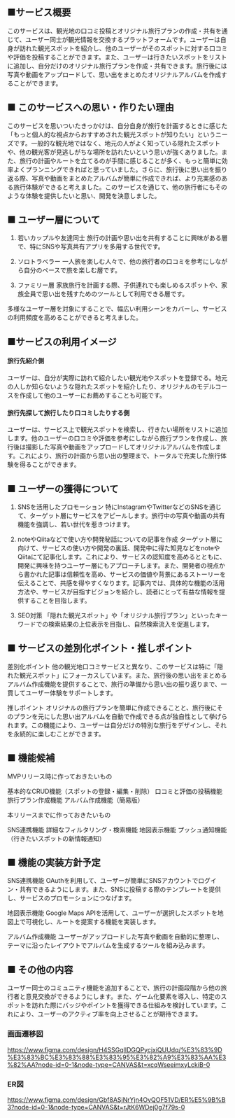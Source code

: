 ## ■サービス概要
このサービスは、観光地の口コミ投稿とオリジナル旅行プランの作成・共有を通じて、ユーザー同士が観光情報を交換するプラットフォームです。ユーザーは自身が訪れた観光スポットを紹介し、他のユーザーがそのスポットに対する口コミや評価を投稿することができます。また、ユーザーは行きたいスポットをリストに追加し、自分だけのオリジナル旅行プランを作成・共有できます。旅行後には写真や動画をアップロードして、思い出をまとめたオリジナルアルバムを作成することができます。

## ■ このサービスへの思い・作りたい理由
このサービスを思いついたきっかけは、自分自身が旅行を計画するときに感じた「もっと個人的な視点からおすすめされた観光スポットが知りたい」というニーズです。一般的な観光地ではなく、地元の人がよく知っている隠れたスポットや、他の観光客が見逃しがちな場所を訪れたいという思いが強くありました。また、旅行の計画やルートを立てるのが手間に感じることが多く、もっと簡単に効率よくプランニングできればと思っていました。さらに、旅行後に思い出を振り返る際、写真や動画をまとめたアルバムが簡単に作成できれば、より充実感のある旅行体験ができると考えました。このサービスを通じて、他の旅行者にもそのような体験を提供したいと思い、開発を決意しました。

## ■ ユーザー層について
1. 若いカップルや友達同士
旅行の計画や思い出を共有することに興味がある層で、特にSNSや写真共有アプリを多用する世代です。

2. ソロトラベラー
一人旅を楽しむ人々で、他の旅行者の口コミを参考にしながら自分のペースで旅を楽しむ層です。

3. ファミリー層
家族旅行を計画する際、子供連れでも楽しめるスポットや、家族全員で思い出を残すためのツールとして利用できる層です。

多様なユーザー層を対象にすることで、幅広い利用シーンをカバーし、サービスの利用頻度を高めることができると考えました。

## ■サービスの利用イメージ
#### 旅行先紹介側
ユーザーは、自分が実際に訪れて紹介したい観光地やスポットを登録でる。地元の人しか知らないような隠れたスポットを紹介したり、オリジナルのモデルコースを作成して他のユーザーにお薦めすることも可能です。

#### 旅行先探して旅行したり口コミしたりする側
ユーザーは、サービス上で観光スポットを検索し、行きたい場所をリストに追加します。他のユーザーの口コミや評価を参考にしながら旅行プランを作成し、旅行後は撮影した写真や動画をアップロードしてオリジナルアルバムを作成します。これにより、旅行の計画から思い出の整理まで、トータルで充実した旅行体験を得ることができます。

## ■ ユーザーの獲得について
1. SNSを活用したプロモーション
特にInstagramやTwitterなどのSNSを通じて、ターゲット層にサービスをアピールします。旅行中の写真や動画の共有機能を強調し、若い世代を惹きつけます。

2. noteやQiitaなどで使い方や開発秘話についての記事を作成
ターゲット層に向けて、サービスの使い方や開発の裏話、開発中に得た知見などをnoteやQiitaにて記事化します。これにより、サービスの認知度を高めるとともに、開発に興味を持つユーザー層にもアプローチします。また、開発者の視点から書かれた記事は信頼性を高め、サービスの価値や背景にあるストーリーを伝えることで、共感を得やすくなります。記事内では、具体的な機能の活用方法や、サービスが目指すビジョンを紹介し、読者にとって有益な情報を提供することを目指します。

3. SEO対策
「隠れた観光スポット」や「オリジナル旅行プラン」といったキーワードでの検索結果の上位表示を目指し、自然検索流入を促進します。

## ■ サービスの差別化ポイント・推しポイント
差別化ポイント
他の観光地口コミサービスと異なり、このサービスは特に「隠れた観光スポット」にフォーカスしています。また、旅行後の思い出をまとめるアルバム作成機能を提供することで、旅行の準備から思い出の振り返りまで、一貫してユーザー体験をサポートします。

推しポイント
オリジナルの旅行プランを簡単に作成できることと、旅行後にそのプランを元にした思い出アルバムを自動で作成できる点が独自性として挙げられます。この機能により、ユーザーは自分だけの特別な旅行をデザインし、それを永続的に楽しむことができます。

## ■ 機能候補

MVPリリース時に作っておきたいもの

基本的なCRUD機能（スポットの登録・編集・削除）
口コミと評価の投稿機能
旅行プラン作成機能
アルバム作成機能（簡易版）

本リリースまでに作っておきたいもの

SNS連携機能
詳細なフィルタリング・検索機能
地図表示機能
プッシュ通知機能（行きたいスポットの新情報通知）

## ■ 機能の実装方針予定
SNS連携機能
OAuthを利用して、ユーザーが簡単にSNSアカウントでログイン・共有できるようにします。また、SNSに投稿する際のテンプレートを提供し、サービスのプロモーションにつなげます。

地図表示機能
Google Maps APIを活用して、ユーザーが選択したスポットを地図上で可視化し、ルートを提案する機能を実装します。

アルバム作成機能
ユーザーがアップロードした写真や動画を自動的に整理し、テーマに沿ったレイアウトでアルバムを生成するツールを組み込みます。

## ■ その他の内容
ユーザー同士のコミュニティ機能を追加することで、旅行の計画段階から他の旅行者と意見交換ができるようにします。また、ゲーム化要素を導入し、特定のスポットを訪れた際にバッジやポイントを獲得できる仕組みを検討しています。これにより、ユーザーのアクティブ率を向上させることが期待できます。


### 画面遷移図
https://www.figma.com/design/H4SSGqlIDGQPycjxiQUUdq/%E3%83%9D%E3%83%BC%E3%83%88%E3%83%95%E3%82%A9%E3%83%AA%E3%82%AA?node-id=0-1&node-type=CANVAS&t=xcqWseeimxyLckiB-0

### ER図

https://www.figma.com/design/Gbf8ASjNrYjn4OvQOF51VD/ER%E5%9B%B3?node-id=0-1&node-type=CANVAS&t=rJtK6WDej0g7f79s-0
